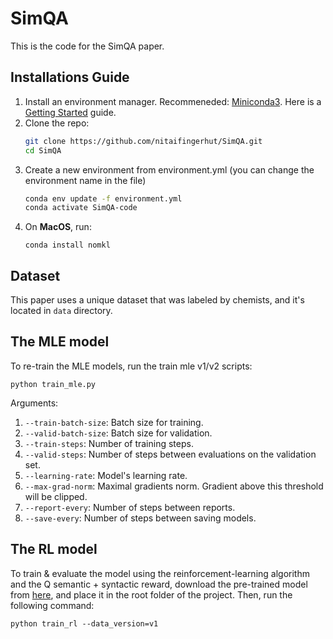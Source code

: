 # SimQA
This is the code for the SimQA paper.

## Installations Guide
1. Install an environment manager. Recommeneded: [Miniconda3](https://docs.conda.io/en/latest/miniconda.html).
   Here is a [Getting Started](https://docs.conda.io/projects/conda/en/latest/user-guide/getting-started.html#starting-conda) guide.
2. Clone the repo:
   ```sh
   git clone https://github.com/nitaifingerhut/SimQA.git
   cd SimQA
   ```
3. Create a new environment from environment.yml (you can change the environment name in the file)
   ```sh
   conda env update -f environment.yml
   conda activate SimQA-code
   ```
4. On **MacOS**, run: 
    ```shell
    conda install nomkl
    ```
   
## Dataset
This paper uses a unique dataset that was labeled by chemists, and it's located in `data` directory.

## The MLE model
To re-train the MLE models, run the train mle v1/v2 scripts:
```shell
python train_mle.py 
```
Arguments:
1. `--train-batch-size`: Batch size for training.
2. `--valid-batch-size`: Batch size for validation.
3. `--train-steps`: Number of training steps.
4. `--valid-steps`: Number of steps between evaluations on the validation set.
5. `--learning-rate`: Model's learning rate.
6. `--max-grad-norm`: Maximal gradients norm. Gradient above this threshold will be clipped.
7. `--report-every`: Number of steps between reports.
8. `--save-every`: Number of steps between saving models.

## The RL model
To train & evaluate the model using the reinforcement-learning algorithm and the Q semantic + syntactic reward,
download the pre-trained model from [here](https://drive.google.com/file/d/1z3wrQZe0V5HSXSiXyiIza36w-2zf6mmB/view?usp=sharing),
and place it in the root folder of the project. Then, run the following command:
```shell
python train_rl --data_version=v1
```